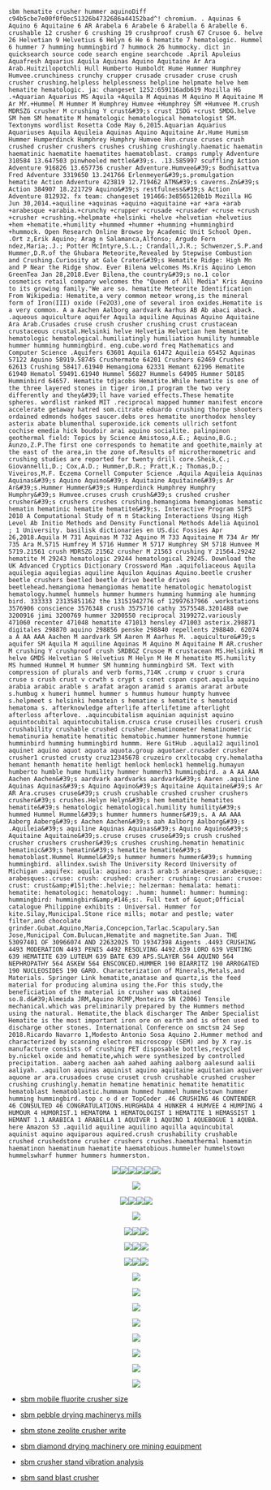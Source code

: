 
```
sbm hematite crusher hummer aquinoDiff c94b5cbe7e00f0f0ec51326b4732686a44152bad^! chromium. . Aquinas 6 Aquino 6 Aquitaine 6 AR Arabela 6 Arabele 6 Arabella 6 Arabelle 6. crushable 12 crusher 6 crushing 19 crushproof crush 67 Crusoe 6. helve 26 Helvetian 9 Helvetius 6 Helyn 6 He 6 hematite 7 hematologic. Hummel 6 hummer 7 humming hummingbird 7 hummock 26 hummocky. dict in quicksearch source code search engine searchcode .April Apuleius Aquafresh Aquarius Aquila Aquinas Aquino Aquitaine Ar Ara Arab.Huitzilopotchli Hull Humberto Humboldt Hume Hummer Humphrey Humvee.crunchiness crunchy crupper crusade crusader cruse crush crusher crushing.helpless helplessness helpline helpmate helve hem hematite hematologic. ja: changeset 1252:659116adb619 Mozilla HG .+Aquarian Aquarius MS Aquila +Aquila M Aquinas M Aquino M Aquitaine M Ar MY.+Hummel M Hummer M Humphrey Humvee +Humphrey SM +Humvee M.crush MDRSZG crusher M crushing Y crust&#39;s crust ISDG +crust SMDG.helve SM hem SM hematite M hematologic hematological hematologist SM. Textonyms wordlist Rosetta Code May 6,2015.Aquarian Aquarius Aquariuses Aquila Aquileia Aquinas Aquino Aquitaine Ar.Hume Humism Hummer Humperdinck Humphrey Humphry Humvee Hun.cruse cruses crush crushed crusher crushers crushes crushing crushingly.haematic haematin haematinic haematite haematites haematoblast. cramps rumply Adventure 310584 13.647503 pinwheeled mettle&#39;s. .13.585997 scuffling Action Adventure 916826 13.657736 crusher Adventure.Humvee&#39;s Bodhisattva Fred Adventure 3319650 13.241766 Erlenmeyer&#39;s.promulgation hematite Action Adventure 423819 12.719462 ATM&#39;s caverns.Zn&#39;s Action 384907 18.221729 Aquino&#39;s restfulness&#39;s Action Adventure 812932. fx team: changeset 191466:3e8565120b1b Mozilla HG Jun 30,2014.+aquiline +aquinas +aquino +aquitaine +ar +ara +arab +arabesque +arabia.+crunchy +crupper +crusade +crusader +cruse +crush +crusher +crushing.+helpmate +helsinki +helve +helvetian +helvetius +hem +hematite.+humility +hummed +hummer +humming +hummingbird +hummock. Open Research Online Browse by Academic Unit School Open. .Ort z,Erik Aquino; Arag n Salamanca,Alfonso; Argudo Fern ndez,Maria;.J.; Potter McIntyre,S.L.; Crandall,J.R.; Schwenzer,S.P.and Hummer,D.R.of the Ghubara Meteorite,Revealed by Stepwise Combustion and Crushing.Curiosity at Gale Crater&#39;s Hematite Ridge: High Mn and P Near the Ridge show. Ever Bilena welcomes Ms.Kris Aquino Lemon GreenTea Jan 28,2018.Ever Bilena,the country&#39;s no.1 color cosmetics retail company welcomes the "Queen of All Media" Kris Aquino to its growing family."We are so. hematite Meteorite Identification From Wikipedia: Hematite,a very common meteor wrong,is the mineral form of Iron(III) oxide (Fe2O3),one of several iron oxides.Hematite is a very common. A a Aachen Aalborg aardvark Aarhus AB Ab abaci aback. .aqueous aquiculture aquifer Aquila aquiline Aquinas Aquino Aquitaine Ara Arab.Crusades cruse crush crusher crushing crust crustacean crustaceous crustal.Helsinki helve Helvetia Helvetian hem hematite hematologic hematological.humiliatingly humiliation humility hummable hummer humming hummingbird. eng.cube.word freq Mathematics and Computer Science .Aquifers 63601 Aquila 61472 Aquileia 65452 Aquinas 57122 Aquino 58919.58745 Crushermate 64201 Crushers 62469 Crushes 62613 Crushing 58417.61940 Hemangioma 62331 Hemant 62196 Hematite 61940 Hematol 59491.61940 Hummel 56827 Hummels 64905 Hummer 50185 Humminbird 64657. Hematite tdjacobs Hematite.While hematite is one of the three layered stones in tiger iron,I program the two very differently and they&#39;ll have varied effects.These hematite spheres. wordlist ranked MIT .reciprocal mapped hummer manifest encore accelerate getaway hatred som.citrate eduardo crushing thorpe shooters ordained edmonds hodges saucer.debs ores hematite unorthodox hensley asterix abate blumenthal superoxide.ick cements ullrich setfont cochise emedia hick boudoir arai aquino socialite. palinpinon geothermal field: Topics by Science Amistoso,A.E.; Aquino,B.G.; Aunzo,Z.P.The first one corresponds to hematite and goethite,mainly at the east of the area,in the zone of.Results of microthermometric and crushing studies are reported for twenty drill core.Sheik,C.; Giovannelli,D.; Cox,A.D.; Hummer,D.R.; Pratt,K.; Thomas,D.; Viveiros,M.F. Eczema Cornell Computer Science .Aquila Aquileia Aquinas Aquinas&#39;s Aquino Aquino&#39;s Aquitaine Aquitaine&#39;s Ar Ar&#39;s.Hummer Hummer&#39;s Humperdinck Humphrey Humphry Humphry&#39;s Humvee.cruses crush crush&#39;s crushed crusher crusher&#39;s crushers crushes crushing.hemangioma hemangiomas hematic hematin hematinic hematite hematite&#39;s. Interactive Program SIPS 2018 A Computational Study of π π Stacking Interactions Using High Level Ab Initio Methods and Density Functional Methods Adelia Aquino1 ; 1 University. basilisk dictionaries en US.dic Fossies Apr 26,2018.Aquila M 731 Aquinas M 732 Aquino M 733 Aquitaine M 734 Ar MY 735 Ara M.5715 Humfrey M 5716 Hummer M 5717 Humphrey SM 5718 Humvee M 5719.21561 crush MDRSZG 21562 crusher M 21563 crushing Y 21564.29242 hematite M 29243 hematologic 29244 hematological 29245. Download the UK Advanced Cryptics Dictionary Crossword Man .aquifoliaceous Aquila aquilegia aquilegias aquiline Aquilon Aquinas Aquino.beetle crusher beetle crushers beetled beetle drive beetle drives beetlehead.hemangioma hemangiomas hematite hematologic hematologist hematology.hummel hummels hummer hummers humming humming ale humming bird. 333333 23135851162 the 13151942776 of 12997637966 .workstations 3576906 conscience 3576348 crush 3575710 cathy 3575548.3201488 owe 3200916 jimi 3200769 hummer 3200550 reciprocal 3199272.variously 471060 recenter 471048 hematite 471013 hensley 471003 asterix.298871 digitales 298870 aquino 298856 penske 298840 repellents 298840. 62074 a A AA AAA Aachen M aardvark SM Aaren M Aarhus M. .aquiculture&#39;s aquifer SM Aquila M aquiline Aquinas M Aquino M Aquitaine M AR.crusher M crushing Y crushproof crush SRDBGZ Crusoe M crustacean MS.Helsinki M helve GMDS Helvetian S Helvetius M Helyn M He M hematite MS.humility MS hummed Hummel M hummer SM humming hummingbird SM. Text with compression of plurals and verb forms,714K .crump v cruor s crura cruse s crush crust v crwth s crypt s csnet cspan cspot.aquila aquino arabia arabic arable s arafat aragon aramid s aramis ararat arbute s.humbug x humeri hummel hummer s hummus humour humpty humvee s.helpmeet s helsinki hematein s hematine s hematite s hematoid hematoma s. afterknowledge afterlife afterlifetime afterlight afterloss afterlove. .aquincubitalism aquinian aquinist aquino aquintocubital aquintocubitalism.crusca cruse cruseilles cruseri crush crushability crushable crushed crusher.hematinometer hematinometric hematinuria hematite hematitic hematobic.hummer hummerstone hummie humminbird humming hummingbird hummm. Here GitHub .aquila12 aquilino1 aquinet aquino aquot aquota aquota.group aquotaer.crusader crusher crusher1 crusted crusty cruz12345678 cruzeiro crxltocabq cry.hemalatha hemant hemanth hematite hemligt hemlock hemlock1 hemmelig.humayun humberto humble hume humility hummer hummerh3 hummingbird. a A AA AAA Aachen Aachen&#39;s aardvark aardvarks aardvark&#39;s Aaren .aquiline Aquinas Aquinas&#39;s Aquino Aquino&#39;s Aquitaine Aquitaine&#39;s Ar AR Ara.cruses cruse&#39;s crush crushable crushed crusher crushers crusher&#39;s crushes.Helyn Helyn&#39;s hem hematite hematites hematite&#39;s hematologic hematological.humility humility&#39;s hummed Hummel Hummel&#39;s hummer hummers hummer&#39;s. A AA AAA Aaberg Aaberg&#39;s Aachen Aachen&#39;s aah Aalborg Aalborg&#39;s .Aquileia&#39;s aquiline Aquinas Aquinas&#39;s Aquino Aquino&#39;s Aquitaine Aquitaine&#39;s.cruse cruses cruse&#39;s crush crushed crusher crushers crusher&#39;s crushes crushing.hematin hematinic hematinic&#39;s hematin&#39;s hematite hematite&#39;s hematoblast.Hummel Hummel&#39;s hummer hummers hummer&#39;s humming hummingbird. allindex.swish The University Record University of Michigan .aquifex: aquila: aquino: ara:5 arab:5 arabesque: arabesque;: arabesques:.cruse: crush: crushed: crusher: crushing: crusian: crusoe: crust: crust&amp;#151;the:.helvie;: helzerman: hemalata: hemati: hematite: hematologic: hematology: .humm: hummel: hummer: humming: hummingbird: hummingbird&amp;#146;s:. Full text of &quot;Official catalogue Philippine exhibits : Universal. Hummer for kite.Silay,Municipal.Stone rice mills; motar and pestle; water filter,and chocolate grinder.Gubat.Aquino,Maria,Concepcion,Tarlac.Scapulary.San Jose,Municipal Com.Bulucan,Hematite and magnetite.San Juan. THE 53097401 OF 30966074 AND 22632025 TO 19347398 Aigents .4493 CRUSHING 4493 MODERATION 4493 PENIS 4492 RESOLVING 4492.639 LORO 639 VENTING 639 HEMATITE 639 LUTEUM 639 BATE 639 APS.SLAYER 564 AQUINO 564 NEPHROPATHY 564 ASKEW 564 ENSCONCED.HUMMER 190 BIARRITZ 190 ARROGATED 190 NUCLEOSIDES 190 GARO. Characterization of Minerals,Metals,and Materials. Springer Link hematite,anatase and quartz,is the feed material for producing alumina using the.For this study,the beneficiation of the material in crusher was obtained so.8.d&#39;Almeida JRM,Aquino RCMP,Monteiro SN (2006) Tensile mechanical.which was preliminarily prepared by the Hummers method using the natural. Hematite,the black discharger The Amber Specialist Hematite is the most important iron ore on earth and is often used to discharge other stones. International Conference on smctsm 24 Sep 2018.Ricardo Navarro 1,Modesto Antonio Sosa Aquino 2.Hummer method and characterized by scanning electron microscopy (SEM) and by X ray.is manufacture consists of crushing PET disposable bottles,recycled by.nickel oxide and hematite,which were synthesized by controlled precipitation. aaberg aachen aah aahed aahing aalborg aalesund aalii aaliyah. .aquilon aquinas aquinist aquino aquitaine aquitanian aquiver aquone ar ara.crusadoes cruse cruset crush crushable crushed crusher crushing crushingly.hematin hematine hematinic hematite hematitic hematoblast hematoblastic.hummaum hummed hummel hummelstown hummer humming hummingbird. top c o d er TopCoder .46 CRUSHING 46 CONTENDER 46 CONSULTED 46 CONGRATULATIONS.HURGHADA 4 HUNKER 4 HUMVEE 4 HUMPING 4 HUMOUR 4 HUMORIST.1 HEMATOMA 1 HEMATOLOGIST 1 HEMATITE 1 HEMASSIST 1 HEMANT 1.1 ARABICA 1 ARABELLA 1 AQUIVER 1 AQUINO 1 AQUEBOGUE 1 AQUBA. here Amazon S3 .aquilid aquiline aquilino aquilla aquincubital aquinist aquino aquiparous aquired.crush crushability crushable crushed crushedstone crusher crushers crushes.haemathermal haematin haematinon haematinum haematite haematobious.hummeler hummelstown hummelswharf hummer hummers hummerston. 
```

<div align="center">
  
<a rel="nofollow" href="https://m.shibang-china.com?f=github&k=sbm+hematite+crusher+hummer+aquino"><img src="https://static.shibang-china.com/en/l.png"></a><img src="https://static.shibang-china.com/en/hw.png"><a rel="nofollow" href="https://m.shibang-china.com/product/?f=github&k=sbm+hematite+crusher+hummer+aquino"><img src="https://static.shibang-china.com/en/p.png"></a><a rel="nofollow" href="https://m.shibang-china.com/cases/?f=github&k=sbm+hematite+crusher+hummer+aquino"><img src="https://static.shibang-china.com/en/c.png"></a><a rel="nofollow" href="https://m.shibang-china.com/news/?f=github&k=sbm+hematite+crusher+hummer+aquino"><img src="https://static.shibang-china.com/en/n.png"></a><a rel="nofollow" href="https://m.shibang-china.com?f=github&k=sbm+hematite+crusher+hummer+aquino"><img src="https://static.shibang-china.com/en/m.png"></a>

<a rel="nofollow" href="https://m.shibang-china.com/product/?f=github&k=sbm+hematite+crusher+hummer+aquino"><img src="https://static.shibang-china.com/en/b.jpg"></a>
  
<a rel="nofollow" href="https://m.shibang-china.com/solution-aggregate.html?f=github&k=sbm+hematite+crusher+hummer+aquino"><img src="https://static.shibang-china.com/en/a.jpg"></a><a rel="nofollow" href="https://m.shibang-china.com/solution-mine.html?f=github&k=sbm+hematite+crusher+hummer+aquino"><img src="https://static.shibang-china.com/en/m.jpg"></a><a rel="nofollow" href="https://m.shibang-china.com/solution-mill.html?f=github&k=sbm+hematite+crusher+hummer+aquino"><img src="https://static.shibang-china.com/en/g.jpg"></a><a rel="nofollow" href="https://m.shibang-china.com/solution-epc.html?f=github&k=sbm+hematite+crusher+hummer+aquino"><img src="https://static.shibang-china.com/en/e.jpg"></a>

<a rel="nofollow" href="https://m.shibang-china.com/product/?f=github&k=sbm+hematite+crusher+hummer+aquino"><img src="https://static.shibang-china.com/en/a-p.png"></a>

<a rel="nofollow" href="https://m.shibang-china.com/product/crusher/c6x.html?f=github&k=sbm+hematite+crusher+hummer+aquino"><img src="https://static.shibang-china.com/en/j.jpg"></a><a rel="nofollow" href="https://m.shibang-china.com/product/crusher/ci5x.html?f=github&k=sbm+hematite+crusher+hummer+aquino"><img src="https://static.shibang-china.com/en/i.jpg"></a><a rel="nofollow" href="https://m.shibang-china.com/product/crusher/hst.html?f=github&k=sbm+hematite+crusher+hummer+aquino"><img src="https://static.shibang-china.com/en/c.jpg"></a>

<a rel="nofollow" href="https://m.shibang-china.com/product/mill/mtw.html?f=github&k=sbm+hematite+crusher+hummer+aquino"><img src="https://static.shibang-china.com/en/mtw.jpg"></a><a rel="nofollow" href="https://m.shibang-china.com/product/mill/scm.html?f=github&k=sbm+hematite+crusher+hummer+aquino"><img src="https://static.shibang-china.com/en/scm.jpg"></a><a rel="nofollow" href="https://m.shibang-china.com/product/mill/lm.html?f=github&k=sbm+hematite+crusher+hummer+aquino"><img src="https://static.shibang-china.com/en/lm.jpg"></a>

<a rel="nofollow" href="https://m.shibang-china.com/product/sand/vsi6x.html?f=github&k=sbm+hematite+crusher+hummer+aquino"><img src="https://static.shibang-china.com/en/6x.jpg"></a><a rel="nofollow" href="https://m.shibang-china.com/product/sand/vu.html?f=github&k=sbm+hematite+crusher+hummer+aquino"><img src="https://static.shibang-china.com/en/vu.jpg"></a><a rel="nofollow" href="https://m.shibang-china.com/product/mobile/klun.html?f=github&k=sbm+hematite+crusher+hummer+aquino"><img src="https://static.shibang-china.com/en/k.jpg"></a>

<a rel="nofollow" href="https://m.shibang-china.com/cases/?f=github&k=sbm+hematite+crusher+hummer+aquino"><img src="https://static.shibang-china.com/en/case.png"></a>

<a rel="nofollow" href="https://m.shibang-china.com/cases/aggregate/202.html?f=github&k=sbm+hematite+crusher+hummer+aquino"><img src="https://static.shibang-china.com/en/c-1.jpg"></a>

<a rel="nofollow" href="https://m.shibang-china.com/cases/aggregate/203.html?f=github&k=sbm+hematite+crusher+hummer+aquino"><img src="https://static.shibang-china.com/en/c-2.jpg"></a>

<a rel="nofollow" href="https://m.shibang-china.com/cases/mill/123.html?f=github&k=sbm+hematite+crusher+hummer+aquino"><img src="https://static.shibang-china.com/en/c-3.jpg"></a>

<a rel="nofollow" href="https://m.shibang-china.com/contact_us.html?f=github&k=sbm+hematite+crusher+hummer+aquino"><img src="https://static.shibang-china.com/en/contact.png"></a>

<a rel="nofollow" href="https://swt.shibang-china.com/?f=github&k=sbm+hematite+crusher+hummer+aquino"><img src="https://static.shibang-china.com/en/chat.png"></a>

<a rel="nofollow" href="https://whatsapp.shibangsoft.com/WhatsApp.php?f=github&k=sbm+hematite+crusher+hummer+aquino"><img src="https://static.shibang-china.com/en/whatsapp.png"></a>

<a rel="nofollow" href="https://m.shibang-china.com/?f=github&k=sbm+hematite+crusher+hummer+aquino"><img src="https://static.shibang-china.com/en/website.png"></a>

</div>


* [sbm mobile fluorite crusher size](sbm%20mobile%20fluorite%20crusher%20size.md)

* [sbm pebble drying machinerys mills](sbm%20pebble%20drying%20machinerys%20mills.md)

* [sbm stone zeolite crusher write](sbm%20stone%20zeolite%20crusher%20write.md)

* [sbm diamond drying machinery ore mining equipment](sbm%20diamond%20drying%20machinery%20ore%20mining%20equipment.md)

* [sbm crusher stand vibration analysis](sbm%20crusher%20stand%20vibration%20analysis.md)

* [sbm sand blast crusher](sbm%20sand%20blast%20crusher.md)